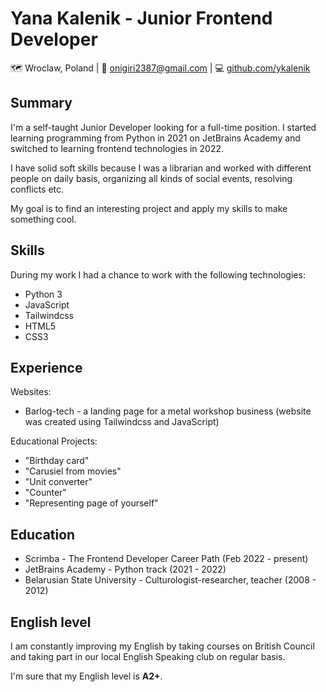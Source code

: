 # Yana Kalenik - Junior Frontend Developer
🗺️ Wroclaw, Poland | 📧 onigiri2387@gmail.com | 💻 [github.com/ykalenik](https://github.com/ykalenik)

## Summary
I'm a self-taught Junior Developer looking for a full-time position. I started learning programming from Python in 2021 on JetBrains Academy and switched to learning frontend technologies in 2022.

I have solid soft skills because I was a librarian and worked with different people on daily basis, organizing all kinds of social events, resolving conflicts etc.

My goal is to find an interesting project and apply my skills to make something cool.

## Skills
During my work I had a chance to work with the following technologies:
* Python 3
* JavaScript
* Tailwindcss
* HTML5
* CSS3

## Experience 
Websites:
* Barlog-tech - a landing page for a metal workshop business (website was created using Tailwindcss and JavaScript)

Educational Projects:
* "Birthday card"
* "Carusiel from movies"
* "Unit converter"
* "Counter"
* "Representing page of yourself"

## Education
* Scrimba - The Frontend Developer Career Path (Feb 2022 - present)
* JetBrains Academy - Python track (2021 - 2022)
* Belarusian State University - Culturologist-researcher, teacher (2008 - 2012)

## English level
I am constantly improving my English by taking courses on British Council and taking part in our local English Speaking club on regular basis.

I'm sure that my English level is **A2+**.